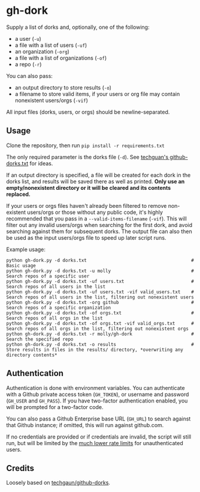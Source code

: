 # gh-dork

Supply a list of dorks and, optionally, one of the following:
* a user (`-u`)
* a file with a list of users (`-uf`)
* an organization (`-org`)
* a file with a list of organizations (`-of`)
* a repo (`-r`)

You can also pass:
* an output directory to store results (`-o`)
* a filename to store valid items, if your users or org file may contain nonexistent users/orgs (`-vif`)

All input files (dorks, users, or orgs) should be newline-separated.

## Usage
Clone the repository, then run
`pip install -r requirements.txt`

The only required parameter is the dorks file (`-d`). See
[techguan's github-dorks.txt](https://github.com/techgaun/github-dorks/blob/master/github-dorks.txt) for ideas.

If an output directory is specified, a file will be created for
each dork in the dorks list, and results will be saved there as well as printed. **Only use an empty/nonexistent
directory or it will be cleared and its contents replaced.**

If your users or orgs files haven't already been filtered to remove non-existent users/orgs or those without any public
code, it's highly recommended that you pass in a `--valid-items-filename` (`-vif`). This will filter out any invalid
users/orgs when searching for the first dork, and avoid searching against them for subsequent dorks. The output file
can also then be used as the input users/orgs file to speed up later script runs.

Example usage:
```
python gh-dork.py -d dorks.txt                                       # Basic usage
python gh-dork.py -d dorks.txt -u molly                              # Search repos of a specific user
python gh-dork.py -d dorks.txt -uf users.txt                         # Search repos of all users in the list
python gh-dork.py -d dorks.txt -uf users.txt -vif valid_users.txt    # Search repos of all users in the list, filtering out nonexistent users
python gh-dork.py -d dorks.txt -org github                           # Search repos of a specific organization
python gh-dork.py -d dorks.txt -of orgs.txt                          # Search repos of all orgs in the list
python gh-dork.py -d dorks.txt -of orgs.txt -vif valid_orgs.txt      # Search repos of all orgs in the list, filtering out nonexistent orgs
python gh-dork.py -d dorks.txt -r molly/gh-dork                      # Search the specified repo
python gh-dork.py -d dorks.txt -o results                            # Store results in files in the results/ directory, *overwriting any directory contents*
```

## Authentication
Authentication is done with environment variables. You can authenticate with a Github private access token (`GH_TOKEN`),
or username and password (`GH_USER` and `GH_PASS`). If you have two-factor authentication enabled, you will be prompted
for a two-factor code.

You can also pass a Github Enterprise base URL (`GH_URL`) to search against that Github instance; if omitted, this will
run against github.com.

If no credentials are provided or if credentials are invalid, the script will still run, but will be limited by the 
[much lower rate limits](https://docs.github.com/en/rest/reference/search) for unauthenticated users.

## Credits
Loosely based on [techgaun/github-dorks](https://github.com/techgaun/github-dorks).